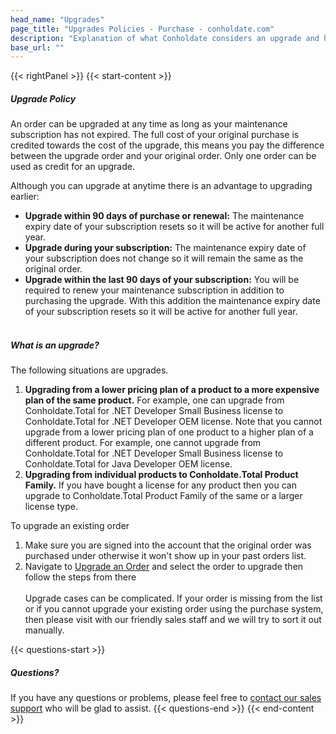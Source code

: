 ```yaml
---
head_name: "Upgrades"
page_title: "Upgrades Policies - Purchase - conholdate.com"
description: "Explanation of what Conholdate considers an upgrade and how to order one to receive a discount."
base_url: ""
---
```

{{< rightPanel >}}
{{< start-content >}} 
##### **Upgrade Policy**
An order can be upgraded at any time as long as your maintenance subscription has not expired. The full cost of your original purchase is credited towards the cost of the upgrade, this means you pay the difference between the upgrade order and your original order. Only one order can be used as credit for an upgrade.

Although you can upgrade at anytime there is an advantage to upgrading earlier:

* **Upgrade within 90 days of purchase or renewal:** The maintenance expiry date of your subscription resets so it will be active for another full year.
* **Upgrade during your subscription:** The maintenance expiry date of your subscription does not change so it will remain the same as the original order.
* **Upgrade within the last 90 days of your subscription:** You will be required to renew your maintenance subscription in addition to purchasing the upgrade. With this addition the maintenance expiry date of your subscription resets so it will be active for another full year.   
&nbsp;  
##### **What is an upgrade?**
The following situations are upgrades.

1. **Upgrading from a lower pricing plan of a product to a more expensive plan of the same product.** For example, one can upgrade from Conholdate.Total for .NET Developer Small Business license to Conholdate.Total for .NET Developer OEM license. Note that you cannot upgrade from a lower pricing plan of one product to a higher plan of a different product. For example, one cannot upgrade from Conholdate.Total for .NET Developer Small Business license to Conholdate.Total for Java Developer OEM license.
2. **Upgrading from individual products to Conholdate.Total Product Family.** If you have bought a license for any product then you can upgrade to Conholdate.Total Product Family of the same or a larger license type.  

To upgrade an existing order

1. Make sure you are signed into the account that the original order was purchased under otherwise it won't show up in your past orders list.
2. Navigate to [Upgrade an Order](https://purchase.conholdate.com/orders) and select the order to upgrade then follow the steps from there  
&nbsp;  
Upgrade cases can be complicated. If your order is missing from the list or if you cannot upgrade your existing order using the purchase system, then please visit with our friendly sales staff and we will try to sort it out manually.  

{{< questions-start >}}
##### **Questions?**
If you have any questions or problems, please feel free to [contact our sales support](https://about.conholdate.com/contact/) who will be glad to assist.
{{< questions-end >}}
{{< end-content >}}
